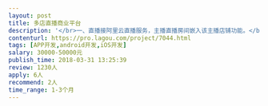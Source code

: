 ```yaml
---                
layout: post       
title: 多店直播商业平台           
description: '</br>一、直播接阿里云直播服务，主播直播房间嵌入该主播店铺功能。</br>二、多店铺商城b2b2c，带社区。</br>三、促销功能。</br>四、直播支持接入VR、无线监控设备。</br>五、app原生态开发，软件运行流畅快速。app和网站数据同步。</br>六、项目预算5万人民币。付款方式：已经设计好前端和后端功能清单，参照所范例（不含源码），开发方直接按要求做。签订合同，设计好程序结构和UI方案，预付2000元定金，安卓端、网站做好，交付源码并搭建调试好，初步测试达到合同兼容性等要求，付20000元，在规定时间内苹果源码完成，搭建调试好，通过苹果appstore审核（审核费用不包含在开发费用内、审核时间可延长两月），付15000。两端一站投入市场运行半年内，达到合同规定功能，处理好合同功能范围内的bug，付10000元。</br>七、要求开发方有相关开发经验；要求开发方对直播和商城基本功能以外由发包方提出的设计构思重新研发部分的源码签定保密协议，一年半内因开发方泄密造成发包方损失，由开发方承担损失。</br>'     
contenturl: https://pro.lagou.com/project/7044.html      
tags: [APP开发,android开发,iOS开发]            
salary: 30000-50000元          
publish_time: 2018-03-31 13:25:39         
review: 1230人                   
apply: 6人                   
recommend: 2人                   
time_range: 1-3个月              
---                 
```

